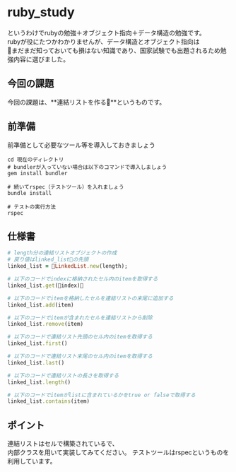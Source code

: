 # ruby_study
というわけでrubyの勉強＋オブジェクト指向＋データ構造の勉強です。  
rubyが役にたつかわかりませんが、データ構造とオブジェクト指向は  
まだまだ知っておいても損はない知識であり、国家試験でも出題されるため勉強内容に選びました。

## 今回の課題
今回の課題は、**連結リストを作る**というものです。

## 前準備
前準備として必要なツール等を導入しておきましょう
```shell
cd 現在のディレクトリ
# bundlerが入っていない場合は以下のコマンドで導入しましょう
gem install bundler

# 続いてrspec（テストツール）を入れましょう
bundle install

# テストの実行方法
rspec
```

## 仕様書

```ruby
# length分の連結リストオブジェクトの作成
# 戻り値はlinked_listの先頭
linked_list = LinkedList.new(length);

# 以下のコードでindexに格納されたセル内のitemを取得する
linked_list.get(index)

# 以下のコードでitemを格納したセルを連結リストの末尾に追加する
linked_list.add(item)

# 以下のコードでitemが含まれたセルを連結リストから削除
linked_list.remove(item)

# 以下のコードで連結リスト先頭のセル内のitemを取得する
linked_list.first()

# 以下のコードで連結リスト末尾のセル内のitemを取得する
linked_list.last()

# 以下のコードで連結リストの長さを取得する
linked_list.length()

# 以下のコードでitemがlistに含まれているかをtrue or falseで取得する
linked_list.contains(item)
```

## ポイント
連結リストはセルで構築されているで、  
内部クラスを用いて実装してみてください。 
テストツールはrspecというものを利用しています。
